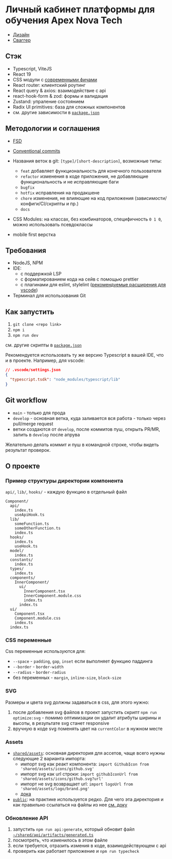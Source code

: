 # Личный кабинет платформы для обучения Apex Nova Tech

- [Дизайн](https://www.figma.com/design/pxB2g14WW8DBHqINQtHbLp/Ant?node-id=723-2065&node-type=canvas&t=Aia9xEBc0iq0PXOr-0)
- [Сваггер](https://back.dev.apexnovatech.com/docs)

## Стэк

- Typescript, ViteJS
- React 19
- CSS модули с [современными фичами](https://preset-env.cssdb.org/features/#stage-2)
- React router: клиентский роутинг
- React query & axios: взаимодействие с api
- react-hook-form & zod: формы и валидация
- Zustand: упраление состоянием
- Radix UI primitives: база для сложных компонентов
- см. другие зависимости в [`package.json`](package.json)

## Методологии и соглашения

- [FSD](https://feature-sliced.design/ru/)
- [Conventional commits](https://www.conventionalcommits.org/en/v1.0.0/)
- Названия веток в git: `[type]/[short-description]`, возможные типы:

  - `feat` добавляет функциональность для конечного пользователя
  - `refactor` изменения в коде приложения, не добавляющие функциональность и не исправляющие баги
  - `bugfix`
  - `hotfix` исправления на продакшене
  - `chore` изменения, не влияющие на код приложения (зависимости/конфиги/CI/скрипты и пр.)
  - `docs`

- CSS Modules: на классах, без комбинаторов, специфичность `0 1 0`, можно использовать псевдоклассы
- mobile first верстка

## Требования

- NodeJS, NPM
- IDE:
  - с поддержкой LSP
  - с форматированием кода на сейв с помощью prettier
  - с плагинами для eslint, stylelint ([рекомендуемые расширения для vscode](.vscode/extensions.json))
- Терминал для использования Git

## Как запустить

1. `git clone <repo link>`
2. `npm i`
3. `npm run dev`

см. другие скрипты в [`package.json`](package.json)

Рекомендуется использовать ту же версию Typescript в вашей IDE, что и в проекте. Например, для vscode:

```json
// .vscode/settings.json
{
  "typescript.tsdk": "node_modules/typescript/lib"
}
```

## Git workflow

- `main` - только для прода
- `develop` - основная ветка, куда заливается вся работа - только через pull/merge request
- ветки создаются от `develop`, после коммитов пуш, открыть PR/MR, залить в `develop` после апрува

Желательно делать коммит и пуш в командной строке, чтобы видеть результат проверок.

## О проекте

### Пример структуры директории компонента

`api/`, `lib/`, `hooks/` - каждую функцию в отдельный файл

```
Component/
  api/
    index.ts
    useApiHook.ts
  lib/
    someFunction.ts
    someOtherFunction.ts
    index.ts
  hooks/
    index.ts
    useHook.ts
  model/
    index.ts
  constants/
    index.ts
  types/
    index.ts
  components/
    InnerComponent/
      ui/
        InnerComponent.tsx
        InnerComponent.module.css
        index.ts
      index.ts
  ui/
    Component.tsx
    Component.module.css
    index.ts
  index.ts
```

### CSS переменные

Css переменные используются для:

- `--space` - `padding`, `gap`, `inset` если выполняет функцию паддинга
- `--border` - `border-width`
- `--radius` - `border-radius`
- без переменных - `margin`, `inline-size`, `block-size`

### SVG

Размеры и цвета svg должны задаваться в css, для этого нужно:

1. после добавления svg файлов в проект запустить скрипт `npm run optimize:svg` - помимо оптимизации он удалит атрибуты ширины и высоты, в результате svg станет responsive
2. вручную в коде svg поменять цвет на `currentColor` в нужном месте

### Assets

- [`shared/assets`](src/shared/assets): основная директория для ассетов, чаще всего нужны следующие 2 варианта импорта:
  - импорт svg как реакт компонента: `import GithubIcon from 'shared/assets/icons/github.svg'`
  - импорт svg как url строки: `import githubIconUrl from 'shared/assets/icons/github.svg?url'`
  - импорт не svg возвращает url: `import logoUrl from 'shared/assets/logo/brand.png'`
  - [дока](https://vite.dev/guide/assets.html)
- [`public`](public): на практике используется редко. Для чего эта директория и как правильно ссылаться на файлы из нее [см. доку](https://vite.dev/guide/assets.html#the-public-directory)

### Обновление API

1. запустить `npm run api:generate`, который обновит файл [`~/shared/api/artifacts/generated.ts`](src/shared/api/generated.ts)
2. посмотреть, что изменилось в этом файле
3. если требуется, отразить измения в коде, взаимодействующем с api
4. проверить как работает приложение и `npm run typecheck`
